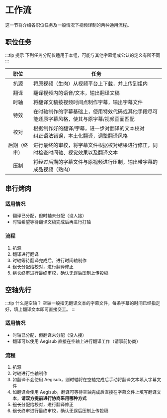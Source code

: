 # 工作流

这一节将介绍各职位任务及一般情况下视频译制的两种通用流程。

## 职位任务

:::tip 提示
下列任务分配仅适用于本组，可能与其他字幕组或公认的定义有所不同
:::

|     职位     | 任务                                                                                        |
| :----------: | ------------------------------------------------------------------------------------------- |
|     扒源     | 将原视频（生肉）从视频平台上下载，并上传到组内                                              |
|     翻译     | 翻译视频内的语音/文本，输出翻译文稿                                                         |
|     时轴     | 将翻译文稿按视频时间点制作字幕，输出字幕文件                                                |
|     特效     | 在时轴制作的字幕基础上，使用特效代码或其他手段尽可能还原字幕风格，使其与原字幕/视频画面匹配 |
|     校对     | 根据制作好的翻译/字幕，进一步对翻译的文本校对<br/>纠正语法错误，本土化翻译，调整翻译风格    |
| 后期（终审） | 进行最终的审校，将字幕文件根据校对结果进行修正，同时检查时间轴、视觉效果以及翻译文本        |
|     压制     | 将经过后期的字幕文件与原视频进行压制，输出带字幕的成品视频（熟肉）                          |

## 串行烤肉

### 适用情况

- 翻译已分配，但时轴未分配（没人接）
- 时轴希望等待翻译文稿完成后再进行打轴

### 流程

1.  扒源
2.  翻译进行翻译
3.  时轴等待翻译完成后，进行时间轴制作
4.  ~~组长~~分配给校对，进行翻译修正
5.  ~~组长~~终审进行最终审校，确认无误后压制上传投稿

## 空轴先行

:::tip 什么是空轴？
空轴一般指无翻译文本的字幕文件，每条字幕的时间已经指定好，填上翻译文本即可直接交工。
:::

### 适用情况

- 时轴已分配，但翻译未分配（没人接）
- 翻译可以使用 Aegisub 直接在空轴上进行翻译工作（请事前协商）

### 流程

1. 扒源
2. 时轴进行空轴制作
3. 如翻译不会使用 Aegisub，则时轴将在空轴完成后手动将翻译文本填入字幕文件
4. 如翻译会使用 Aegisub，翻译可等待空轴完成后直接在字幕文件上填写翻译文本，**请双方提前进行协商采用哪种方式**
5. ~~组长~~分配给校对，进行翻译修正
6. ~~组长~~终审进行最终审校，确认无误后压制上传投稿
